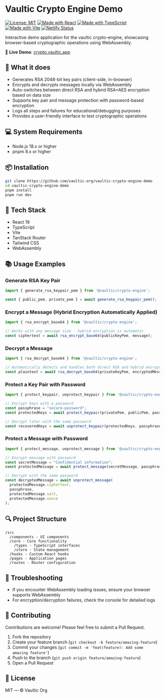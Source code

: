 # Vaultic Crypto Engine Demo

[![License: MIT](https://img.shields.io/badge/License-MIT-blue.svg)](LICENSE)
[![Made with React](https://img.shields.io/badge/React-19-blue?logo=react)](https://reactjs.org)
[![Made with TypeScript](https://img.shields.io/badge/TypeScript-5.8-blue?logo=typescript)](https://www.typescriptlang.org)
[![Made with Vite](https://img.shields.io/badge/Vite-6.3-blue?logo=vite)](https://vitejs.dev)
[![Netlify Status](https://api.netlify.com/api/v1/badges/f1ef9f20-6acb-427c-a731-e044bf41579d/deploy-status)](https://app.netlify.com/projects/crypto-engine/deploys)

Interactive demo application for the vaultic crypto-engine, showcasing browser-based cryptographic operations using WebAssembly.

🔗 **Live Demo**: [crypto.vaultic.app](https://crypto.vaultic.app)

## 🚀 What it does

- Generates RSA 2048-bit key pairs (client-side, in-browser)
- Encrypts and decrypts messages locally via WebAssembly
- Auto-switches between direct RSA and hybrid RSA+AES encryption based on data size
- Supports key pair and message protection with password-based encryption
- Logs all steps and failures for educational/debugging purposes
- Provides a user-friendly interface to test cryptographic operations

## 💻 System Requirements

- Node.js 18.x or higher
- pnpm 8.x or higher

## 📦 Installation

```bash
git clone https://github.com/vaultic-org/vaultic-crypto-engine-demo
cd vaultic-crypto-engine-demo
pnpm install
pnpm run dev
```

## 🔧 Tech Stack

- React 19
- TypeScript
- Vite
- TanStack Router
- Tailwind CSS
- WebAssembly

## 📚 Usage Examples

### Generate RSA Key Pair

```typescript
import { generate_rsa_keypair_pem } from '@vaultic/crypto-engine';

const { public_pem, private_pem } = await generate_rsa_keypair_pem();
```

### Encrypt a Message (Hybrid Encryption Automatically Applied)

```typescript
import { rsa_encrypt_base64 } from '@vaultic/crypto-engine';

// Works with any message size - hybrid encryption is automatic
const ciphertext = await rsa_encrypt_base64(publicKeyPem, message);
```

### Decrypt a Message

```typescript
import { rsa_decrypt_base64 } from '@vaultic/crypto-engine';

// Automatically detects and handles both direct RSA and hybrid encryption
const plaintext = await rsa_decrypt_base64(privateKeyPem, encryptedMessage);
```

### Protect a Key Pair with Password

```typescript
import { protect_keypair, unprotect_keypair } from '@vaultic/crypto-engine';

// Encrypt keys with a password
const passphrase = "secure-password";
const protectedKeys = await protect_keypair(privatePem, publicPem, passphrase);

// Decrypt later with the same password
const recoveredKeys = await unprotect_keypair(protectedKeys, passphrase);
```

### Protect a Message with Password

```typescript
import { protect_message, unprotect_message } from '@vaultic/crypto-engine';

// Encrypt message with password
const secretMessage = "Confidential information";
const protectedMessage = await protect_message(secretMessage, passphrase);

// Decrypt with the same password
const decryptedMessage = await unprotect_message(
  protectedMessage.ciphertext,
  passphrase, 
  protectedMessage.salt, 
  protectedMessage.nonce
);
```

## 🔍 Project Structure

```
/src
  /components - UI components
  /core - Core functionality
    /types - TypeScript interfaces
    /store - State management
  /hooks - Custom React hooks
  /pages - Application pages
  /routes - Router configuration
```

## 🐛 Troubleshooting

- If you encounter WebAssembly loading issues, ensure your browser supports WebAssembly
- For encryption/decryption failures, check the console for detailed logs

## 🤝 Contributing

Contributions are welcome! Please feel free to submit a Pull Request.

1. Fork the repository
2. Create your feature branch (`git checkout -b feature/amazing-feature`)
3. Commit your changes (`git commit -m 'feat(feature): Add some amazing feature'`)
4. Push to the branch (`git push origin feature/amazing-feature`)
5. Open a Pull Request

## 📜 License

MIT — © Vaultic Org
